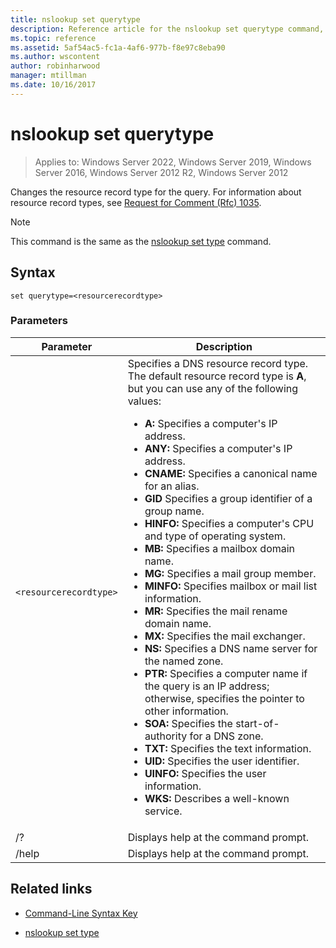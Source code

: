 ```yaml
---
title: nslookup set querytype
description: Reference article for the nslookup set querytype command, which changes the resource record type for the query.
ms.topic: reference
ms.assetid: 5af54ac5-fc1a-4af6-977b-f8e97c8eba90
ms.author: wscontent
author: robinharwood
manager: mtillman
ms.date: 10/16/2017
---
```


# nslookup set querytype

>Applies to: Windows Server 2022, Windows Server 2019, Windows Server 2016, Windows Server 2012 R2, Windows Server 2012

Changes the resource record type for the query. For information about resource record types, see [Request for Comment (Rfc) 1035](https://tools.ietf.org/html/rfc1035).

> [!NOTE]
> This command is the same as the [nslookup set type](nslookup-set-type.md) command.

## Syntax

```
set querytype=<resourcerecordtype>
```

### Parameters

| Parameter | Description |
| --------- | ----------- |
| `<resourcerecordtype>` | Specifies a DNS resource record type. The default resource record type is **A**, but you can use any of the following values:<ul><li>**A:** Specifies a computer's IP address.</li><li>**ANY:** Specifies a computer's IP address.</li><li>**CNAME:** Specifies a canonical name for an alias.</li><li>**GID** Specifies a group identifier of a group name.</li><li>**HINFO:** Specifies a computer's CPU and type of operating system.</li><li>**MB:** Specifies a mailbox domain name.</li><li>**MG:** Specifies a mail group member.</li><li>**MINFO:** Specifies mailbox or mail list information.</li><li>**MR:** Specifies the mail rename domain name.</li><li>**MX:** Specifies the mail exchanger.</li><li>**NS:** Specifies a DNS name server for the named zone.</li><li>**PTR:** Specifies a computer name if the query is an IP address; otherwise, specifies the pointer to other information.</li><li>**SOA:** Specifies the start-of-authority for a DNS zone.</li><li>**TXT:** Specifies the text information.</li><li>**UID:** Specifies the user identifier.</li><li>**UINFO:** Specifies the user information.</li><li>**WKS:** Describes a well-known service.</li></ul> |
| /? | Displays help at the command prompt. |
| /help | Displays help at the command prompt. |

## Related links

- [Command-Line Syntax Key](command-line-syntax-key.md)

- [nslookup set type](nslookup-set-type.md)
